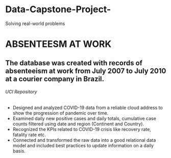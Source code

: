 # Data-Capstone-Project-
 Solving real-world problems
# ABSENTEESM AT WORK
## The database was created with records of absenteeism at work from July 2007 to July 2010 at a courier company in Brazil.
###### UCI Repository 


- Designed and analyzed COVID-19 data from a reliable cloud address to show the progression of pandemic over time.
- Examined daily new positive cases and daily totals, cumulative case counts filtered using date and region (Continent and Country). 
- Recognized the KPIs related to COVID-19 crisis like recovery rate, fatality rate etc.
- Connected and transformed the raw data into a good relational data model and included best practices to update information on a daily basis.
